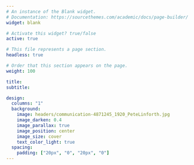 ```yaml
---
# An instance of the Blank widget.
# Documentation: https://sourcethemes.com/academic/docs/page-builder/
widget: blank

# Activate this widget? true/false
active: true

# This file represents a page section.
headless: true

# Order that this section appears on the page.
weight: 100

title: 
subtitle:

design:
  columns: "1"
  background:
    image: headers/communication-4871245_1920_PeteLinforth.jpg
    image_darken: 0.4
    image_parallax: true
    image_position: center
    image_size: cover
    text_color_light: true
  spacing:
    padding: ["20px", "0", "20px", "0"]
---
```

<br>
<br>
<br>
<br>